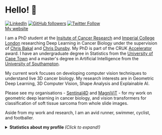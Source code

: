 # Hello! :wave:



[![LinkedIn][linkedin-shield]][linkedin-url]
[![GitHub followers](https://img.shields.io/github/followers/DeVriesMatt.svg?style=social&label=Follow&maxAge=2592000)](https://github.com/DeVriesMatt?tab=followers)
[![Twitter Follow](https://img.shields.io/twitter/follow/devriesmatt.svg?style=social)](https://twitter.com/devriesmatt)  
[My website](https://mattdevries.ai)

I am a PhD student at the [Insitute of Cancer Research](https://www.icr.ac.uk/) and [Imperial College London](https://www.imperial.ac.uk/) researching Deep Learning in Cancer Biology under the supervision of [Chris Bakal](https://www.icr.ac.uk/our-research/researchers-and-teams/professor-chris-bakal) and [Chris Dunsby](https://www.imperial.ac.uk/people/christopher.dunsby). My PhD is part of the CRUK [Accelerator](https://mach3cancer.org/) award. I have an undergraduate degree in Statistics from the [University of Cape Town](https://www.uct.ac.za/) and a master's degree in Artificial Intelligence from the [University of Southampton](https://www.southampton.ac.uk/).

My current work focuses on developing computer vision techniques to understand live 3D cancer biology. My research interests are in Geometric Deep Learning, 3D Computer Vision, Shape Analysis and Explainable AI. 

Please see my organisations - [Sentinal4D](https://github.com/Sentinal4D) and [MagniViT](https://github.com/MagniViT) - for my work on geometric deep learning in cancer biology, and vision transformers for classification of soft tissue sarcoma from whole slide images.

Aside from my work and research, I am an avid runner, swimmer, cyclist, and footballer. 



<details>
  <summary> <b> Statistics about my profile </b> <i> (Click to expand!)</i> </summary>
  
  [![Github Stats By DeVriesMatt](https://github-readme-stats.vercel.app/api?username=DeVriesMatt&hide=prs&show_icons=true&title_color=fff&icon_color=79ff97&text_color=9f9f9f&bg_color=151515)]()
  [![Github Langs By DeVriesMatt](https://github-readme-stats.vercel.app/api/top-langs/?username=DeVriesMatt&layout=compact&show_icons=true&title_color=fff&icon_color=79ff97&text_color=9f9f9f&bg_color=151515)]()
---

[linkedin-shield]: https://img.shields.io/badge/-LinkedIn-black.svg?style=flat-square&logo=linkedin&colorB=555
[linkedin-url]: https://www.linkedin.com/in/matthewdevries13/
